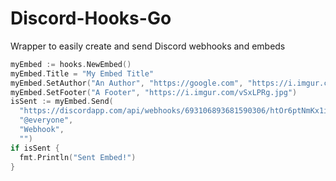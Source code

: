 # Discord-Hooks-Go
Wrapper to easily create and send Discord webhooks and embeds

```go
myEmbed := hooks.NewEmbed()
myEmbed.Title = "My Embed Title"
myEmbed.SetAuthor("An Author", "https://google.com", "https://i.imgur.com/vSxLPRg.jpg")
myEmbed.SetFooter("A Footer", "https://i.imgur.com/vSxLPRg.jpg")
isSent := myEmbed.Send(
  "https://discordapp.com/api/webhooks/693106893681590306/htOr6ptNmKx1ishvcoXZP0pv4PS78ol2YHZHh0sSH37x9-BpvNBXcYBVxY5ZvM8ibbfI",
  "@everyone",
  "Webhook",
  "")
if isSent {
  fmt.Println("Sent Embed!")
}
```